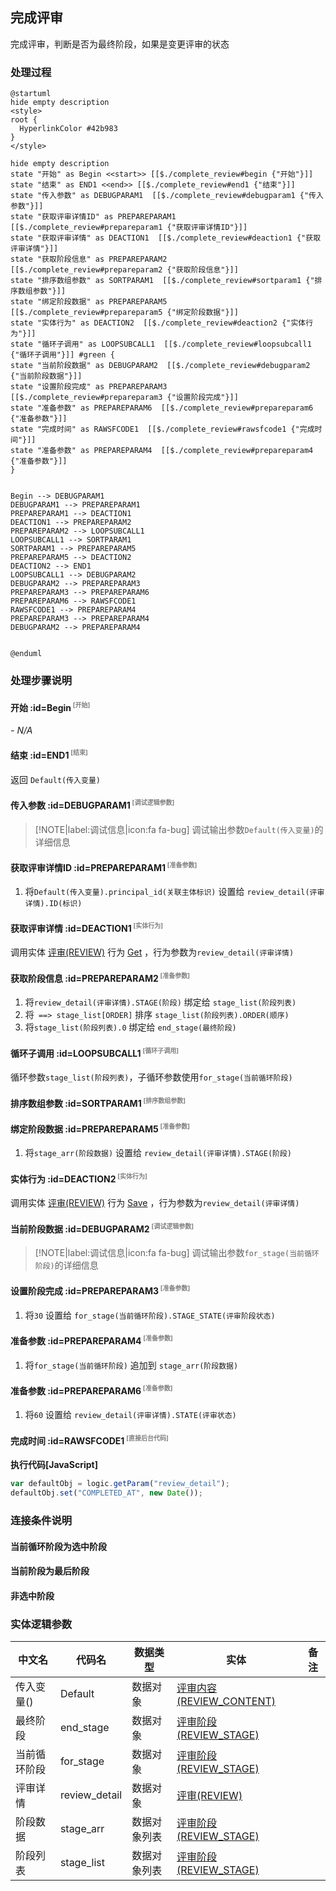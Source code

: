 ## 完成评审 <!-- {docsify-ignore-all} -->

   完成评审，判断是否为最终阶段，如果是变更评审的状态

### 处理过程

```plantuml
@startuml
hide empty description
<style>
root {
  HyperlinkColor #42b983
}
</style>

hide empty description
state "开始" as Begin <<start>> [[$./complete_review#begin {"开始"}]]
state "结束" as END1 <<end>> [[$./complete_review#end1 {"结束"}]]
state "传入参数" as DEBUGPARAM1  [[$./complete_review#debugparam1 {"传入参数"}]]
state "获取评审详情ID" as PREPAREPARAM1  [[$./complete_review#prepareparam1 {"获取评审详情ID"}]]
state "获取评审详情" as DEACTION1  [[$./complete_review#deaction1 {"获取评审详情"}]]
state "获取阶段信息" as PREPAREPARAM2  [[$./complete_review#prepareparam2 {"获取阶段信息"}]]
state "排序数组参数" as SORTPARAM1  [[$./complete_review#sortparam1 {"排序数组参数"}]]
state "绑定阶段数据" as PREPAREPARAM5  [[$./complete_review#prepareparam5 {"绑定阶段数据"}]]
state "实体行为" as DEACTION2  [[$./complete_review#deaction2 {"实体行为"}]]
state "循环子调用" as LOOPSUBCALL1  [[$./complete_review#loopsubcall1 {"循环子调用"}]] #green {
state "当前阶段数据" as DEBUGPARAM2  [[$./complete_review#debugparam2 {"当前阶段数据"}]]
state "设置阶段完成" as PREPAREPARAM3  [[$./complete_review#prepareparam3 {"设置阶段完成"}]]
state "准备参数" as PREPAREPARAM6  [[$./complete_review#prepareparam6 {"准备参数"}]]
state "完成时间" as RAWSFCODE1  [[$./complete_review#rawsfcode1 {"完成时间"}]]
state "准备参数" as PREPAREPARAM4  [[$./complete_review#prepareparam4 {"准备参数"}]]
}


Begin --> DEBUGPARAM1
DEBUGPARAM1 --> PREPAREPARAM1
PREPAREPARAM1 --> DEACTION1
DEACTION1 --> PREPAREPARAM2
PREPAREPARAM2 --> LOOPSUBCALL1
LOOPSUBCALL1 --> SORTPARAM1
SORTPARAM1 --> PREPAREPARAM5
PREPAREPARAM5 --> DEACTION2
DEACTION2 --> END1
LOOPSUBCALL1 --> DEBUGPARAM2
DEBUGPARAM2 --> PREPAREPARAM3
PREPAREPARAM3 --> PREPAREPARAM6
PREPAREPARAM6 --> RAWSFCODE1
RAWSFCODE1 --> PREPAREPARAM4
PREPAREPARAM3 --> PREPAREPARAM4
DEBUGPARAM2 --> PREPAREPARAM4


@enduml
```


### 处理步骤说明

#### 开始 :id=Begin<sup class="footnote-symbol"> <font color=gray size=1>[开始]</font></sup>



*- N/A*
#### 结束 :id=END1<sup class="footnote-symbol"> <font color=gray size=1>[结束]</font></sup>



返回 `Default(传入变量)`

#### 传入参数 :id=DEBUGPARAM1<sup class="footnote-symbol"> <font color=gray size=1>[调试逻辑参数]</font></sup>



> [!NOTE|label:调试信息|icon:fa fa-bug]
> 调试输出参数`Default(传入变量)`的详细信息


#### 获取评审详情ID :id=PREPAREPARAM1<sup class="footnote-symbol"> <font color=gray size=1>[准备参数]</font></sup>



1. 将`Default(传入变量).principal_id(关联主体标识)` 设置给  `review_detail(评审详情).ID(标识)`

#### 获取评审详情 :id=DEACTION1<sup class="footnote-symbol"> <font color=gray size=1>[实体行为]</font></sup>



调用实体 [评审(REVIEW)](module/TestMgmt/review.md) 行为 [Get](module/TestMgmt/review#行为) ，行为参数为`review_detail(评审详情)`

#### 获取阶段信息 :id=PREPAREPARAM2<sup class="footnote-symbol"> <font color=gray size=1>[准备参数]</font></sup>



1. 将`review_detail(评审详情).STAGE(阶段)` 绑定给  `stage_list(阶段列表)`
2. 将` ==> stage_list[ORDER]` 排序  `stage_list(阶段列表).ORDER(顺序)`
3. 将`stage_list(阶段列表).0` 绑定给  `end_stage(最终阶段)`

#### 循环子调用 :id=LOOPSUBCALL1<sup class="footnote-symbol"> <font color=gray size=1>[循环子调用]</font></sup>



循环参数`stage_list(阶段列表)`，子循环参数使用`for_stage(当前循环阶段)`
#### 排序数组参数 :id=SORTPARAM1<sup class="footnote-symbol"> <font color=gray size=1>[排序数组参数]</font></sup>




#### 绑定阶段数据 :id=PREPAREPARAM5<sup class="footnote-symbol"> <font color=gray size=1>[准备参数]</font></sup>



1. 将`stage_arr(阶段数据)` 设置给  `review_detail(评审详情).STAGE(阶段)`

#### 实体行为 :id=DEACTION2<sup class="footnote-symbol"> <font color=gray size=1>[实体行为]</font></sup>



调用实体 [评审(REVIEW)](module/TestMgmt/review.md) 行为 [Save](module/TestMgmt/review#行为) ，行为参数为`review_detail(评审详情)`

#### 当前阶段数据 :id=DEBUGPARAM2<sup class="footnote-symbol"> <font color=gray size=1>[调试逻辑参数]</font></sup>



> [!NOTE|label:调试信息|icon:fa fa-bug]
> 调试输出参数`for_stage(当前循环阶段)`的详细信息


#### 设置阶段完成 :id=PREPAREPARAM3<sup class="footnote-symbol"> <font color=gray size=1>[准备参数]</font></sup>



1. 将`30` 设置给  `for_stage(当前循环阶段).STAGE_STATE(评审阶段状态)`

#### 准备参数 :id=PREPAREPARAM4<sup class="footnote-symbol"> <font color=gray size=1>[准备参数]</font></sup>



1. 将`for_stage(当前循环阶段)` 追加到  `stage_arr(阶段数据)`

#### 准备参数 :id=PREPAREPARAM6<sup class="footnote-symbol"> <font color=gray size=1>[准备参数]</font></sup>



1. 将`60` 设置给  `review_detail(评审详情).STATE(评审状态)`

#### 完成时间 :id=RAWSFCODE1<sup class="footnote-symbol"> <font color=gray size=1>[直接后台代码]</font></sup>



<p class="panel-title"><b>执行代码[JavaScript]</b></p>

```javascript
var defaultObj = logic.getParam("review_detail");
defaultObj.set("COMPLETED_AT", new Date());
```


### 连接条件说明
#### 当前循环阶段为选中阶段 


#### 当前阶段为最后阶段 


#### 非选中阶段 




### 实体逻辑参数

|    中文名   |    代码名    |  数据类型    |  实体   |备注 |
| --------| --------| -------- | -------- | --------   |
|传入变量(<i class="fa fa-check"/></i>)|Default|数据对象|[评审内容(REVIEW_CONTENT)](module/TestMgmt/review_content.md)||
|最终阶段|end_stage|数据对象|[评审阶段(REVIEW_STAGE)](module/TestMgmt/review_stage.md)||
|当前循环阶段|for_stage|数据对象|[评审阶段(REVIEW_STAGE)](module/TestMgmt/review_stage.md)||
|评审详情|review_detail|数据对象|[评审(REVIEW)](module/TestMgmt/review.md)||
|阶段数据|stage_arr|数据对象列表|[评审阶段(REVIEW_STAGE)](module/TestMgmt/review_stage.md)||
|阶段列表|stage_list|数据对象列表|[评审阶段(REVIEW_STAGE)](module/TestMgmt/review_stage.md)||
